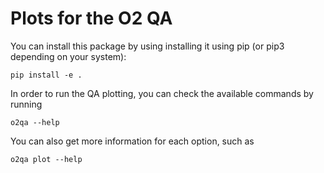 # Plots for the O2 QA

You can install this package by using installing it using pip (or pip3 depending on your system):

    pip install -e . 
    
In order to run the QA plotting, you can check the available commands by running

    o2qa --help
    
You can also get more information for each option, such as 
 
    o2qa plot --help
